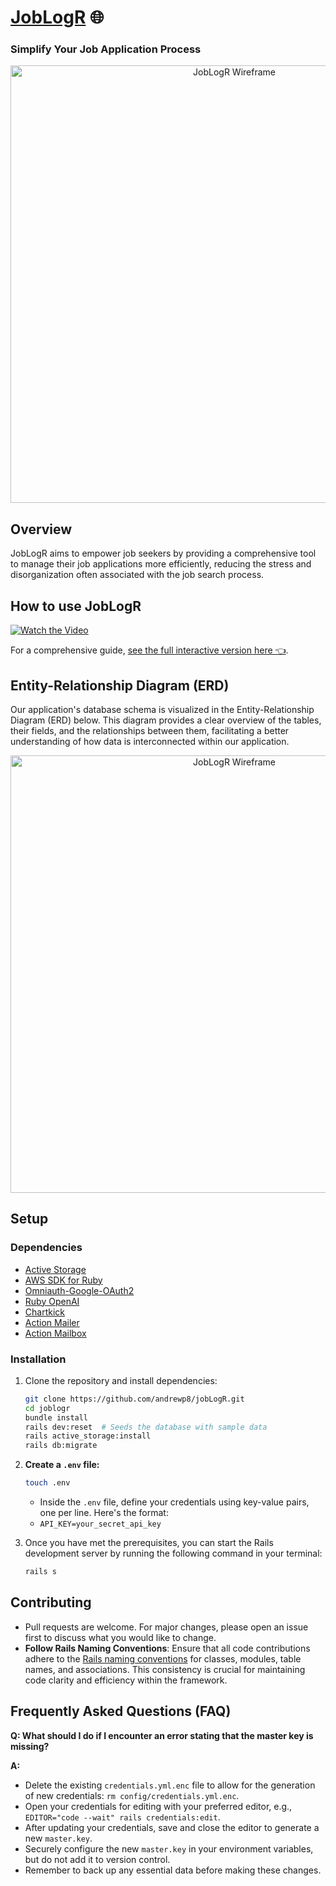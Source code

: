 # [JobLogR](https://www.joblogr.org/) 🌐
### Simplify Your Job Application Process
<p align="center" width="100%">
<img alt="JobLogR Wireframe" width="700px" src="https://github.com/andrewp8/jobLogR/assets/69804999/45278cda-7791-40bd-8fe3-8144ea6c7403" />
</p>

## Overview

JobLogR aims to empower job seekers by providing a comprehensive tool to manage their job applications more efficiently, reducing the stress and disorganization often associated with the job search process.
## How to use JobLogR
[![Watch the Video](https://cdn.loom.com/sessions/thumbnails/6be4b4336cad4b779e56a52a8a244a10-1713157845766-with-play.gif)](https://www.loom.com/share/6be4b4336cad4b779e56a52a8a244a10)

For a comprehensive guide, [see the full interactive version here 👈](https://www.canva.com/design/DAGDLMYiogo/I8uWXvDlHrTUJ45ehY2Pow/view?utm_content=DAGDLMYiogo&utm_campaign=designshare&utm_medium=link&utm_source=publishsharelink).

## Entity-Relationship Diagram (ERD)

Our application's database schema is visualized in the Entity-Relationship Diagram (ERD) below. This diagram provides a clear overview of the tables, their fields, and the relationships between them, facilitating a better understanding of how data is interconnected within our application.
<p align="center" width="100%">
<img alt="JobLogR Wireframe" width="700px" src="https://github-production-user-asset-6210df.s3.amazonaws.com/69804999/324680767-0265b70c-739b-4095-8846-b5dab2ac1182.png?X-Amz-Algorithm=AWS4-HMAC-SHA256&X-Amz-Credential=AKIAVCODYLSA53PQK4ZA%2F20240423%2Fus-east-1%2Fs3%2Faws4_request&X-Amz-Date=20240423T162045Z&X-Amz-Expires=300&X-Amz-Signature=1d757b6bffa218d4c3a0df8b3e89a99816767d78bf4bb0c0bacc96785ae2f92f&X-Amz-SignedHeaders=host&actor_id=0&key_id=0&repo_id=0" />
</p>


## Setup

### Dependencies

- [Active Storage](https://guides.rubyonrails.org/v6.0.0/active_storage_overview.html)
- [AWS SDK for Ruby](https://github.com/aws/aws-sdk-ruby)
- [Omniauth-Google-OAuth2](https://github.com/zquestz/omniauth-google-oauth2)
- [Ruby OpenAI](https://github.com/aFlexrudall/ruby-openai?tab=readme-ov-file#streaming-chat)
- [Chartkick](https://github.com/ankane/chartkick)
- [Action Mailer](https://guides.rubyonrails.org/action_mailer_basics.html)
- [Action Mailbox](https://guides.rubyonrails.org/action_mailbox_basics.html)

### Installation

1) Clone the repository and install dependencies:

     ```bash
    git clone https://github.com/andrewp8/jobLogR.git
    cd joblogr
    bundle install
    rails dev:reset  # Seeds the database with sample data
    rails active_storage:install
    rails db:migrate
    ```
2) **Create a `.env` file:**
    ```bash 
    touch .env
    ```
    - Inside the `.env` file, define your credentials using key-value pairs, one per line. Here's the format:
    - `API_KEY=your_secret_api_key`
3) Once you have met the prerequisites, you can start the Rails development server by running the following command in your terminal:

    ```bash
    rails s
    ```
## Contributing
- Pull requests are welcome. For major changes, please open an issue first to discuss what you would like to change.
- **Follow Rails Naming Conventions**: Ensure that all code contributions adhere to the [Rails naming conventions](https://guides.rubyonrails.org/active_record_basics.html#naming-conventions) for classes, modules, table names, and associations. This consistency is crucial for maintaining code clarity and efficiency within the framework.


## Frequently Asked Questions (FAQ)

**Q: What should I do if I encounter an error stating that the master key is missing?**

**A:** 
- Delete the existing `credentials.yml.enc` file to allow for the generation of new credentials: `rm config/credentials.yml.enc`.
- Open your credentials for editing with your preferred editor, e.g., `EDITOR="code --wait" rails credentials:edit`.
- After updating your credentials, save and close the editor to generate a new `master.key`.
- Securely configure the new `master.key` in your environment variables, but do not add it to version control.
- Remember to back up any essential data before making these changes.
